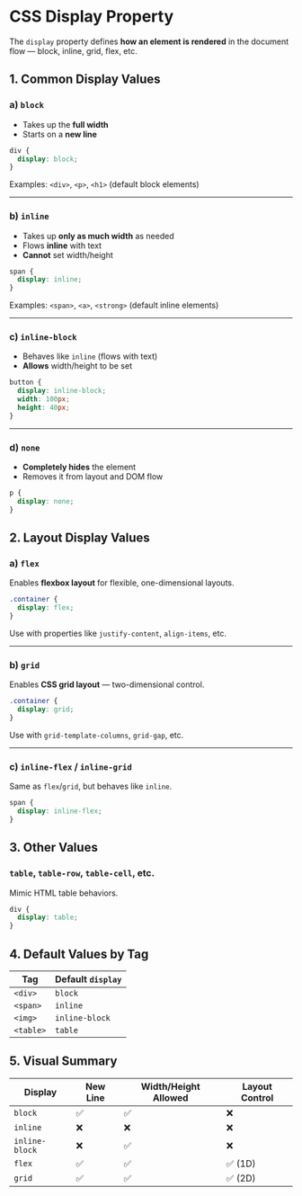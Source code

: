 # CSS Display Property

The `display` property defines **how an element is rendered** in the document flow — block, inline, grid, flex, etc.

## 1. Common Display Values

### a) `block`

* Takes up the **full width**
* Starts on a **new line**

```css
div {
  display: block;
}
```

Examples: `<div>`, `<p>`, `<h1>` (default block elements)

---

### b) `inline`

* Takes up **only as much width** as needed
* Flows **inline** with text
* **Cannot** set width/height

```css
span {
  display: inline;
}
```

Examples: `<span>`, `<a>`, `<strong>` (default inline elements)

---

### c) `inline-block`

* Behaves like `inline` (flows with text)
* **Allows** width/height to be set

```css
button {
  display: inline-block;
  width: 100px;
  height: 40px;
}
```

---

### d) `none`

* **Completely hides** the element
* Removes it from layout and DOM flow

```css
p {
  display: none;
}
```

## 2. Layout Display Values

### a) `flex`

Enables **flexbox layout** for flexible, one-dimensional layouts.

```css
.container {
  display: flex;
}
```

Use with properties like `justify-content`, `align-items`, etc.

---

### b) `grid`

Enables **CSS grid layout** — two-dimensional control.

```css
.container {
  display: grid;
}
```

Use with `grid-template-columns`, `grid-gap`, etc.

---

### c) `inline-flex` / `inline-grid`

Same as `flex`/`grid`, but behaves like `inline`.

```css
span {
  display: inline-flex;
}
```

## 3. Other Values

### `table`, `table-row`, `table-cell`, etc.

Mimic HTML table behaviors.

```css
div {
  display: table;
}
```

## 4. Default Values by Tag

| Tag       | Default `display` |
| --------- | ----------------- |
| `<div>`   | `block`           |
| `<span>`  | `inline`          |
| `<img>`   | `inline-block`    |
| `<table>` | `table`           |

## 5. Visual Summary

| Display        | New Line | Width/Height Allowed | Layout Control |
| -------------- | -------- | -------------------- | -------------- |
| `block`        | ✅        | ✅                    | ❌              |
| `inline`       | ❌        | ❌                    | ❌              |
| `inline-block` | ❌        | ✅                    | ❌              |
| `flex`         | ✅        | ✅                    | ✅ (1D)         |
| `grid`         | ✅        | ✅                    | ✅ (2D)         |
